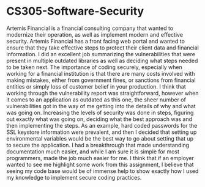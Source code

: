 # CS305-Software-Security 

Artemis Financial is a financial consulting company that wanted to modernize their operation, as well as implement modern and effective security. Artemis Financial has a front facing web portal and wanted to ensure that they take effective steps to protect their client data and financial information.  I did an excellent job summarizing the vulnerabilities that were present in multiple outdated libraries as well as deciding what steps needed to be taken next. The importance of coding securely, especially when working for a financial institution is that there are many costs involved with making mistakes, either from government fines, or sanctions from financial entities or simply loss of customer belief in your production. I think that working through the vulnerability report was straightforward, however when it comes to an application as outdated as this one, the sheer number of vulnerabilities got in the way of me getting into the details of why and what was going on. Increasing the levels of security was done in steps, figuring out exactly what was going on, deciding what the best approach was and then implementing the steps. As an example, hard coded passwords for the SSL keystore information were prevalent, and then I decided that setting up environmental variables would be the best way to go about setting that up to secure the application. I had a breakthrough that made understanding documentation much easier, and while I am sure it is simple for most programmers, made the job much easier for me. I think that if an employer wanted to see me highlight some work from this assignment, I believe that seeing my code base would be of immense help to show exactly how I used my knowledge to implement secure coding practices.  
